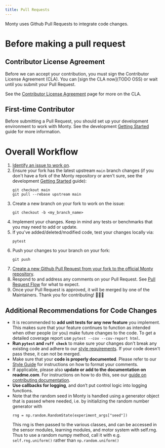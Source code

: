 ```yaml
---
title: Pull Requests
---
```

Monty uses Github Pull Requests to integrate code changes.

# Before making a pull request

## Contributor License Agreement

Before we can accept your contribution, you must sign the Contributor License Agreement (CLA). You can [sign the CLA now](TODO OSS) or wait until you submit your Pull Request.

See the [Contributor License Agreement](pull-requests/contributor-license-agreement.md) page for more on the CLA.

## First-time Contributor

Before submitting a Pull Request, you should set up your development environment to work with Monty. See the development [Getting Started](../how-to-use-monty/getting-started.md) guide for more information.

# Overall Workflow

1. [Identify an issue to work on](ways-to-contribute-to-code/identify-an-issue-to-work-on.md).
2. Ensure your fork has the latest upstream `main` branch changes (if you don't have a fork of the Monty repository or aren't sure, see the development [Getting Started](../how-to-use-monty/getting-started.md) guide):
   ```shell
   git checkout main
   git pull --rebase upstream main
   ```
3. Create a new branch on your fork to work on the issue:
   ```shell
   git checkout -b <my_branch_name>
   ```
4. Implement your changes. Keep in mind any tests or benchmarks that you may need to add or update.
5. If you've added/deleted/modified code, test your changes locally via:
   ```shell
   pytest
   ```
6. Push your changes to your branch on your fork:
   ```shell
   git push
   ```
7. [Create a new Github Pull Request from your fork to the official Monty repository](https://docs.github.com/en/pull-requests/collaborating-with-pull-requests/proposing-changes-to-your-work-with-pull-requests/creating-a-pull-request-from-a-fork).
8. Respond to and address any comments on your Pull Request. See [Pull Request Flow](pull-requests/pull-request-flow.md) for what to expect.
9. Once your Pull Request is approved, it will be merged by one of the Maintainers. Thank you for contributing! 🥳🎉🎊

## Additional Recommendations for Code Changes

- It is recommended to **add unit tests for any new feature** you implement. This makes sure that your feature continues to function as intended when other people (or you) make future changes to the code. To get a detailed coverage report use `pytest --cov --cov-report html`.
- **Run `pytest` and `ruff check`** to make sure your changes don't break any existing code and adhere to our [style requirements](style-guide.md). If your code doesn't pass these, it can not be merged.
- Make sure that your **code is properly documented**. Please refer to our [Style Guide](style-guide.md) for instructions on how to format your comments.
- If applicable, please also **update or add to the documentation on readme.com**. For instructions on how to do this, see our [guide on contributing documentation](documentation.md).
- **Use callbacks for logging**, and don’t put control logic into logging functions.
- Note that the random seed in Monty is handled using a generator object that is passed
  where needed, i.e. by initializing the random number generator with
  ```
  rng = np.random.RandomState(experiment_args["seed"])
  ```
  This rng is then passed to the various classes, and can be accessed in the sensor
  modules, learning modules, and motor system with self.rng. Thus to use a random
  numpy method, call it with e.g. `self.rng.uniform()` rather than `np.random.uniform()`